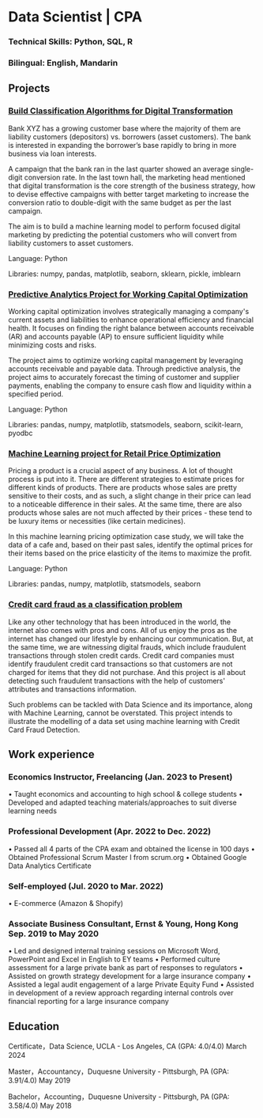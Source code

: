 # Data Scientist | CPA
### Technical Skills: Python, SQL, R
### Bilingual: English, Mandarin

## Projects

### [Build Classification Algorithms for Digital Transformation](https://github.com/KJZou56/digital-transformation)

Bank XYZ has a growing customer base where the majority of them are liability customers (depositors) vs. borrowers (asset customers). The bank is interested in expanding the borrower’s base rapidly to bring in more business via loan interests.

A campaign that the bank ran in the last quarter showed an average single-digit conversion rate. In the last town hall, the marketing head mentioned that digital transformation is the core strength of the business strategy, how to devise effective campaigns with better target marketing to increase the conversion ratio to double-digit with the same budget as per the last campaign.

The aim is to build a machine learning model to perform focused digital marketing by predicting the potential customers who will convert from liability customers to asset customers.

Language: Python

Libraries: numpy, pandas, matplotlib, seaborn, sklearn, pickle, imblearn

### [Predictive Analytics Project for Working Capital Optimization](https://github.com/KJZou56/Working-Capital-Optimization)

Working capital optimization involves strategically managing a company's current assets and liabilities to enhance operational efficiency and financial health. It focuses on finding the right balance between accounts receivable (AR) and accounts payable (AP) to ensure sufficient liquidity while minimizing costs and risks.

The project aims to optimize working capital management by leveraging accounts receivable and payable data. Through predictive analysis, the project aims to accurately forecast the timing of customer and supplier payments, enabling the company to ensure cash flow and liquidity within a specified period.

Language: Python

Libraries: pandas, numpy, matplotlib, statsmodels, seaborn, scikit-learn, pyodbc

### [Machine Learning project for Retail Price Optimization](https://github.com/KJZou56/price-optimization)

Pricing a product is a crucial aspect of any business. A lot of thought process is put into it. There are different strategies to estimate prices for different kinds of products. There are products whose sales are pretty sensitive to their costs, and as such, a slight change in their price can lead to a noticeable difference in their sales. At the same time, there are also products whose sales are not much affected by their prices - these tend to be luxury items or necessities (like certain medicines). 

In this machine learning pricing optimization case study, we will take the data of a cafe and, based on their past sales, identify the optimal prices for their items based on the price elasticity of the items to maximize the profit.

Language: Python

Libraries: pandas, numpy, matplotlib, statsmodels, seaborn

### [Credit card fraud as a classification problem](https://github.com/KJZou56/credit-card-fraud-detection)

Like any other technology that has been introduced in the world, the internet also comes with pros and cons. All of us enjoy the pros as the internet has changed our lifestyle by enhancing our communication. But, at the same time, we are witnessing digital frauds, which include fraudulent transactions through stolen credit cards. Credit card companies must identify fraudulent credit card transactions so that customers are not charged for items that they did not purchase. And this project is all about detecting such fraudulent transactions with the help of customers' attributes and transactions information.

Such problems can be tackled with Data Science and its importance, along with Machine Learning, cannot be overstated. This project intends to illustrate the modelling of a data set using machine learning with Credit Card Fraud Detection.

## Work experience
### Economics Instructor, Freelancing (Jan. 2023 to Present)
• Taught economics and accounting to high school & college students
• Developed and adapted teaching materials/approaches to suit diverse learning needs

### Professional Development (Apr. 2022 to Dec. 2022)
• Passed all 4 parts of the CPA exam and obtained the license in 100 days
• Obtained Professional Scrum Master I from scrum.org 
• Obtained Google Data Analytics Certificate 

### Self-employed (Jul. 2020 to Mar. 2022)
• E-commerce (Amazon & Shopify)

### Associate Business Consultant, Ernst & Young, Hong Kong Sep. 2019 to May 2020
• Led and designed internal training sessions on Microsoft Word, PowerPoint and Excel in English to EY teams
• Performed culture assessment for a large private bank as part of responses to regulators
• Assisted on growth strategy development for a large insurance company
• Assisted a legal audit engagement of a large Private Equity Fund
• Assisted in development of a review approach regarding internal controls over financial reporting for a large insurance company

## Education
Certificate，Data Science, UCLA - Los Angeles, CA (GPA: 4.0/4.0) March 2024

Master，Accountancy，Duquesne University - Pittsburgh, PA (GPA: 3.91/4.0) May 2019

Bachelor，Accounting，Duquesne University - Pittsburgh, PA (GPA: 3.58/4.0) May 2018

